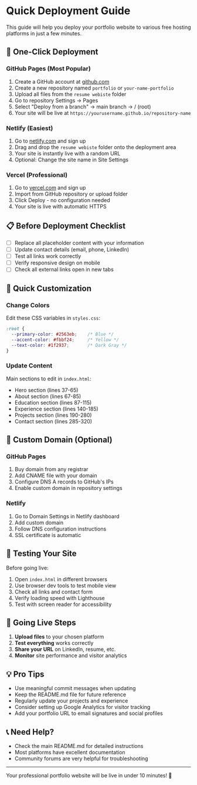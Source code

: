 # Quick Deployment Guide

This guide will help you deploy your portfolio website to various free hosting platforms in just a few minutes.

## 🚀 One-Click Deployment

### GitHub Pages (Most Popular)
1. Create a GitHub account at [github.com](https://github.com)
2. Create a new repository named `portfolio` or `your-name-portfolio`
3. Upload all files from the `resume webiste` folder
4. Go to repository Settings → Pages
5. Select "Deploy from a branch" → main branch → / (root)
6. Your site will be live at `https://yourusername.github.io/repository-name`

### Netlify (Easiest)
1. Go to [netlify.com](https://netlify.com) and sign up
2. Drag and drop the `resume webiste` folder onto the deployment area
3. Your site is instantly live with a random URL
4. Optional: Change the site name in Site Settings

### Vercel (Professional)
1. Go to [vercel.com](https://vercel.com) and sign up
2. Import from GitHub repository or upload folder
3. Click Deploy - no configuration needed
4. Your site is live with automatic HTTPS

## 📋 Before Deployment Checklist

- [ ] Replace all placeholder content with your information
- [ ] Update contact details (email, phone, LinkedIn)
- [ ] Test all links work correctly
- [ ] Verify responsive design on mobile
- [ ] Check all external links open in new tabs

## 🎨 Quick Customization

### Change Colors
Edit these CSS variables in `styles.css`:
```css
:root {
  --primary-color: #2563eb;    /* Blue */
  --accent-color: #fbbf24;     /* Yellow */
  --text-color: #1f2937;       /* Dark Gray */
}
```

### Update Content
Main sections to edit in `index.html`:
- Hero section (lines 37-65)
- About section (lines 67-85)
- Education section (lines 87-115)
- Experience section (lines 140-185)
- Projects section (lines 190-280)
- Contact section (lines 285-320)

## 🔗 Custom Domain (Optional)

### GitHub Pages
1. Buy domain from any registrar
2. Add CNAME file with your domain
3. Configure DNS A records to GitHub's IPs
4. Enable custom domain in repository settings

### Netlify
1. Go to Domain Settings in Netlify dashboard
2. Add custom domain
3. Follow DNS configuration instructions
4. SSL certificate is automatic

## 📱 Testing Your Site

Before going live:
1. Open `index.html` in different browsers
2. Use browser dev tools to test mobile view
3. Check all links and contact form
4. Verify loading speed with Lighthouse
5. Test with screen reader for accessibility

## 🚦 Going Live Steps

1. **Upload files** to your chosen platform
2. **Test everything** works correctly
3. **Share your URL** on LinkedIn, resume, etc.
4. **Monitor** site performance and visitor analytics

## 💡 Pro Tips

- Use meaningful commit messages when updating
- Keep the README.md file for future reference
- Regularly update your projects and experience
- Consider setting up Google Analytics for visitor tracking
- Add your portfolio URL to email signatures and social profiles

## 📞 Need Help?

- Check the main README.md for detailed instructions
- Most platforms have excellent documentation
- Community forums are very helpful for troubleshooting

---

Your professional portfolio website will be live in under 10 minutes! 🎉